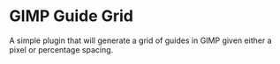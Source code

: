 # GIMP Guide Grid

A simple plugin that will generate a grid of guides in GIMP given either a pixel or percentage spacing.